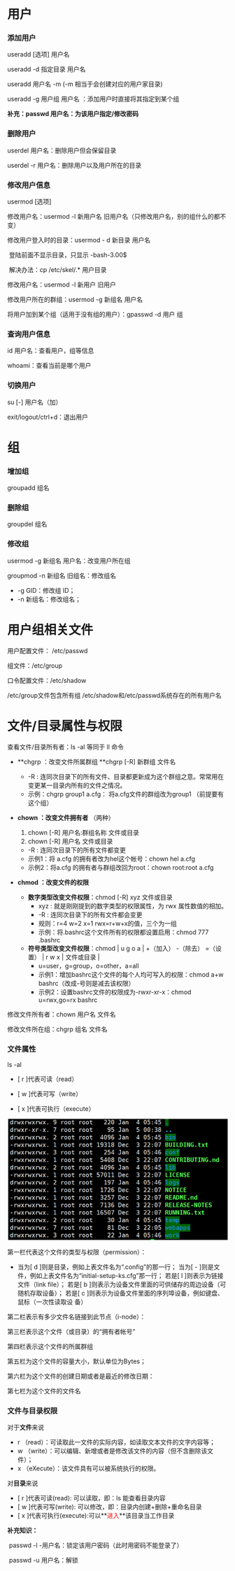 # 用户

### 添加用户

useradd [选项] 用户名

useradd -d 指定目录 用户名

useradd 用户名 -m (-m 相当于会创建对应的用户家目录)

useradd -g 用户组 用户名	：添加用户时直接将其指定到某个组

**补充：passwd 用户名：为该用户指定/修改密码**

### 删除用户

userdel 用户名：删除用户但会保留目录

userdel -r 用户名：删除用户以及用户所在的目录

### 修改用户信息

usermod [选项] 

修改用户名：usermod  -l  新用户名  旧用户名（只修改用户名，别的组什么的都不变）

修改用户登入时的目录：usermod - d  新目录   用户名

​	登陆前面不显示目录，只显示 -bash-3.00$

​	解决办法：cp  /etc/skel/.*   用户目录

修改用户名：usermod -l 新用户  旧用户 

修改用户所在的群组：usermod -g 新组名 用户名

将用户加到某个组（适用于没有组的用户）：gpasswd -d 用户 组



### 查询用户信息

id 用户名：查看用户，组等信息

whoami：查看当前是哪个用户



### 切换用户

su  [-]  用户名（加）

exit/logout/ctrl+d：退出用户



# 组

### 增加组

groupadd 组名

### 删除组

groupdel 组名

### 修改组

usermod -g 新组名  用户名：改变用户所在组

groupmod -n 新组名 旧组名：修改组名

- -g GID：修改组 ID；
- -n 新组名：修改组名；









# 用户组相关文件

用户配置文件： /etc/passwd

组文件：/etc/group

口令配置文件：/etc/shadow

/etc/group文件包含所有组
/etc/shadow和/etc/passwd系统存在的所有用户名





# 文件/目录属性与权限

查看文件/目录所有者：ls  -al  等同于 ll 命令

- **chgrp ：改变文件所属群组 **chgrp [-R]  新群组 文件名

  - -R : 连同次目录下的所有文件、目录都更新成为这个群组之意。常常用在变更某一目录内所有的文件之情况。
  - 示例：chgrp  group1  a.cfg： 将a.cfg文件的群组改为group1 （前提要有这个组）

- **chown ：改变文件拥有者** （两种）

  1. chown [-R] 用户名:群组名称 文件或目录
  2.  chown [-R] 用户名 文件或目录

  - -R : 连同次目录下的所有文件都变更
  - 示例1：将 a.cfg 的拥有者改为hel这个帐号：chown hel  a.cfg
  - 示例2：将a.cfg 的拥有者与群组改回为root：chown root:root  a.cfg

- **chmod ：改变文件的权限**

  - **数字类型改变文件权限**：chmod [-R] xyz 文件或目录
    - xyz : 就是刚刚提到的数字类型的权限属性，为 rwx 属性数值的相加。
    - -R : 连同次目录下的所有文件都会变更
    - 规则：r=4 w=2 x=1   rwx=r+w+x的值，三个为一组
    - 示例：将.bashrc这个文件所有的权限都设置启用：chmod 777 .bashrc
  - **符号类型改变文件权限**：chmod | u g o a | +（加入） -（除去） =（设置） | r w x | 文件或目录 |
    - u=user，g=group，o=other，a=all
    - 示例1：增加bashrc这个文件的每个人均可写入的权限：chmod  a+w  bashrc（改成-号则是减去该权限）
    - 示例2：设置bashrc文件的权限成为-rwxr-xr-x：chmod  u=rwx,go=rx  bashrc

修改文件所有者：chown  用户名 文件名

修改文件所在组：chgrp 组名 文件名





### 文件属性

ls -al

- [ r ]代表可读（read）

- [ w ]代表可写（write）

- [ x ]代表可执行（execute）

<img src="../../assets/image-20210104215041582.png" alt="image-20210104215041582" style="zoom:80%;" />



第一栏代表这个文件的类型与权限（permission）：

- 当为[ d ]则是目录，例如上表文件名为“.config”的那一行；
  当为[ - ]则是文件，例如上表文件名为“initial-setup-ks.cfg”那一行；
  若是[ l ]则表示为链接文件（link file）；
  若是[ b ]则表示为设备文件里面的可供储存的周边设备（可随机存取设备）；
  若是[ c ]则表示为设备文件里面的序列埠设备，例如键盘、鼠标（一次性读取设
  备）

第二栏表示有多少文件名链接到此节点（i-node）：

第三栏表示这个文件（或目录）的“拥有者帐号”

第四栏表示这个文件的所属群组

第五栏为这个文件的容量大小，默认单位为Bytes；

第六栏为这个文件的创建日期或者是最近的修改日期：

第七栏为这个文件的文件名



### 文件与目录权限

对于**文件**来说

- r （read）：可读取此一文件的实际内容，如读取文本文件的文字内容等；
- w （write）：可以编辑、新增或者是修改该文件的内容（但不含删除该文件）；
- x （eXecute）：该文件具有可以被系统执行的权限。

对**目录**来说

- [ r ]代表可读(read): 可以读取，即：ls 能查看目录内容
- [ w ]代表可写(write): 可以修改，即：目录内创建+删除+重命名目录
- [ x ]代表可执行(execute):可以**<font color=red>进入</font>**该目录当工作目录





**补充知识：**

​	passwd -l -用户名：锁定该用户密码（此时用密码不能登录了）

​	passwd -u 用户名：解锁